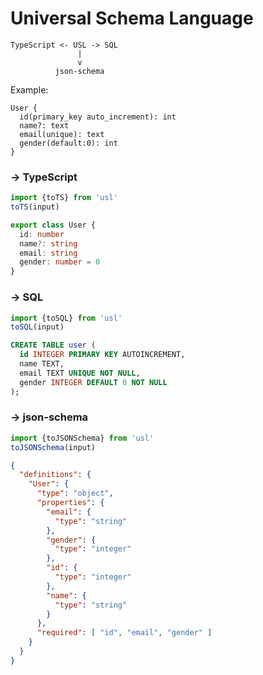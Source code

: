 # Universal Schema Language

```
TypeScript <- USL -> SQL
               |
               v
          json-schema
```

Example:

```
User {
  id(primary_key auto_increment): int
  name?: text
  email(unique): text
  gender(default:0): int
}
```

### -> TypeScript

```ts
import {toTS} from 'usl'
toTS(input)
```
```ts
export class User {
  id: number
  name?: string
  email: string
  gender: number = 0
}
```

### -> SQL

```ts
import {toSQL} from 'usl'
toSQL(input)
```
```sql
CREATE TABLE user (
  id INTEGER PRIMARY KEY AUTOINCREMENT,
  name TEXT,
  email TEXT UNIQUE NOT NULL,
  gender INTEGER DEFAULT 0 NOT NULL
);
```

### -> json-schema

```ts
import {toJSONSchema} from 'usl'
toJSONSchema(input)
```

```json
{
  "definitions": {
    "User": {
      "type": "object",
      "properties": {
        "email": {
          "type": "string"
        },
        "gender": {
          "type": "integer"
        },
        "id": {
          "type": "integer"
        },
        "name": {
          "type": "string"
        }
      },
      "required": [ "id", "email", "gender" ]
    }
  }
}
```
